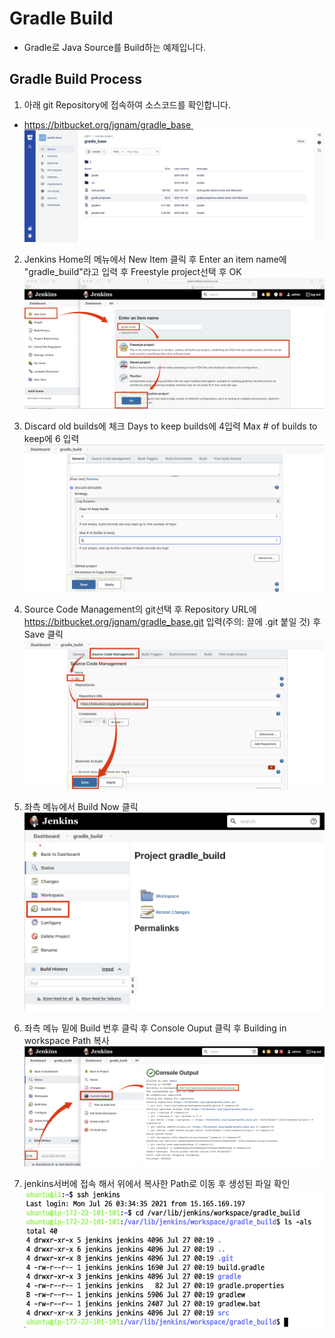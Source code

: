 # Gradle Build
* Gradle로 Java Source를 Build하는 예제입니다. 

## Gradle Build Process

1. 아래 git Repository에 접속하여 소스코드를 확인합니다.
  - https://bitbucket.org/jgnam/gradle_base 
![](img/1.png)

2. Jenkins Home의 메뉴에서 New Item 클릭 후 Enter an item name에 "gradle_build"라고 입력 후 Freestyle project선택 후 OK
![](img/2.png)

3. Discard old builds에 체크 Days to keep builds에 4입력 Max # of builds to keep에 6 입력
![](img/3.png)

4. Source Code Management의 git선택 후 Repository URL에 https://bitbucket.org/jgnam/gradle_base.git 입력(주의: 끌에 .git 붙일 것) 후 Save 클릭
![](img/4.png)

5. 좌측 메뉴에서 Build Now 클릭
![](img/5.png)

6. 좌측 메뉴 밑에 Build 번후 클릭 후 Console Ouput 클릭 후 Building in workspace Path  복사
![](img/6.png)

7. jenkins서버에 접속 해서 위에서 복사한 Path로 이동 후 생성된 파일 확인
![](img/7.png)

